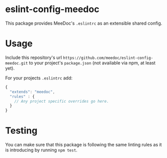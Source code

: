 # eslint-config-meedoc

This package provides MeeDoc's `.eslintrc` as an extensible shared config.

# Usage
Include this repository's url `https://github.com/meedoc/eslint-config-meedoc.git`
to your project's `package.json` (not available via npm, at least yet).

For your projects `.eslintrc` add:
```javascript
{
  "extends": "meedoc",
  "rules" : {
    // Any project specific overrides go here.
  }
}
```


# Testing

You can make sure that this package is following the same linting rules as it is
introducing by running `npm test`.
